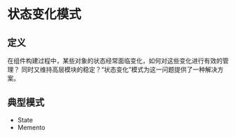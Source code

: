 # 状态变化模式

## 定义
在组件构建过程中，某些对象的状态经常面临变化，如何对这些变化进行有效的管理？
同时又维持高层模块的稳定？“状态变化”模式为这一问题提供了一种解决方案。

## 典型模式
- State
- Memento